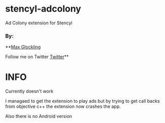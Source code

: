 # stencyl-adcolony
Ad Colony extension for Stencyl

### By:

**[Max Glockling](http://www.maxglockling.com)

Follow me on Twitter [Twitter](https://twitter.com/ipsilondev)**


INFO
==========

Currently doesn't work

I managaed to get the extension to play ads but by trying to get call backs from objective c++
the extension now crashes the app.

Also there is no Android version
